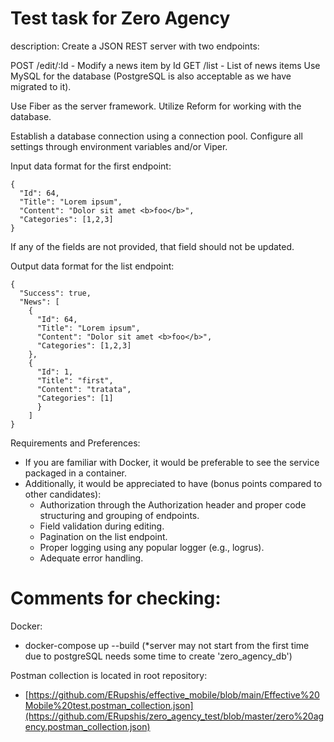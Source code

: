 # Test task for Zero Agency
description:
Create a JSON REST server with two endpoints:

POST /edit/:Id - Modify a news item by Id
GET /list - List of news items
Use MySQL for the database (PostgreSQL is also acceptable as we have migrated to it).

Use Fiber as the server framework. Utilize Reform for working with the database.

Establish a database connection using a connection pool. Configure all settings through environment variables and/or Viper.

Input data format for the first endpoint:
```
{
  "Id": 64,
  "Title": "Lorem ipsum",
  "Content": "Dolor sit amet <b>foo</b>",
  "Categories": [1,2,3]
}
```
If any of the fields are not provided, that field should not be updated.

Output data format for the list endpoint:
```
{
  "Success": true,
  "News": [
    {
      "Id": 64,
      "Title": "Lorem ipsum",
      "Content": "Dolor sit amet <b>foo</b>",
      "Categories": [1,2,3]
    },
    {
      "Id": 1,
      "Title": "first",
      "Content": "tratata",
      "Categories": [1]
      }
    ]
}
```
Requirements and Preferences:

- If you are familiar with Docker, it would be preferable to see the service packaged in a container.
- Additionally, it would be appreciated to have (bonus points compared to other candidates):
    - Authorization through the Authorization header and proper code structuring and grouping of endpoints.
    - Field validation during editing.
    - Pagination on the list endpoint.
    - Proper logging using any popular logger (e.g., logrus).
    - Adequate error handling.


# Comments for checking:

Docker:
  - docker-compose up --build
  (*server may not start from the first time due to postgreSQL needs some time to create 'zero_agency_db')

Postman collection is located in root repository:
- [https://github.com/ERupshis/effective_mobile/blob/main/Effective%20Mobile%20test.postman_collection.json](https://github.com/ERupshis/zero_agency_test/blob/master/zero%20agency.postman_collection.json)

